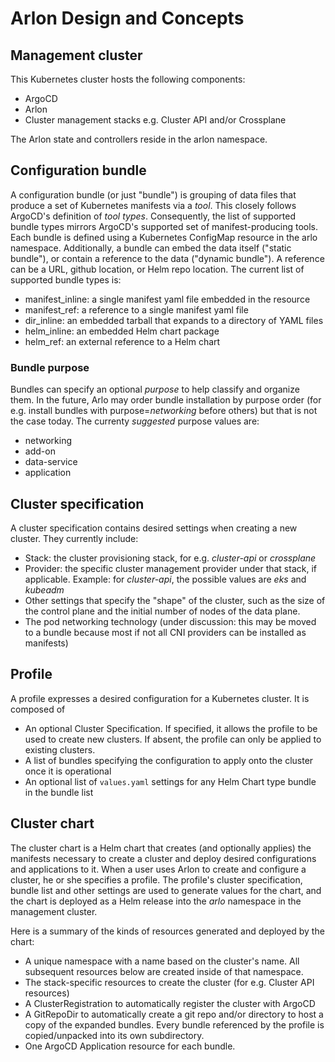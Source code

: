 # Arlon Design and Concepts

## Management cluster

This Kubernetes cluster hosts the following components:
- ArgoCD
- Arlon
- Cluster management stacks e.g. Cluster API and/or Crossplane

The Arlon state and controllers reside in the arlon namespace.

## Configuration bundle

A configuration bundle (or just "bundle") is grouping of data files that
produce a set of Kubernetes manifests via a *tool*. This closely follows ArgoCD's
definition of *tool types*. Consequently, the list of supported bundle
types mirrors ArgoCD's supported set of manifest-producing tools.
Each bundle is defined using a Kubernetes ConfigMap resource in the arlo namespace.
Additionally, a bundle can embed the data itself ("static bundle"), or contain a reference
to the data ("dynamic bundle"). A reference can be a URL, github location, or Helm repo location.
The current list of supported bundle types is:

* manifest_inline: a single manifest yaml file embedded in the resource
* manifest_ref: a reference to a single manifest yaml file
* dir_inline: an embedded tarball that expands to a directory of YAML files
* helm_inline: an embedded Helm chart package
* helm_ref: an external reference to a Helm chart

### Bundle purpose

Bundles can specify an optional *purpose* to help classify and organize them.
In the future, Arlo may order bundle installation by purpose order (for e.g.
install bundles with purpose=*networking* before others) but that is not the
case today. The currenty *suggested* purpose values are:
- networking
- add-on
- data-service
- application


## Cluster specification

A cluster specification contains desired settings when creating a new cluster.
They currently include:
- Stack: the cluster provisioning stack, for e.g. *cluster-api* or *crossplane*
- Provider: the specific cluster management provider under that stack,
  if applicable. Example:
  for *cluster-api*, the possible values are *eks* and *kubeadm*
- Other settings that specify the "shape" of the cluster, such as the size of
  the control plane and the initial number of nodes of the data plane.
- The pod networking technology (under discussion: this may be moved to a
  bundle because most if not all CNI providers can be installed as manifests)  

## Profile

A profile expresses a desired configuration for a Kubernetes cluster.
It is composed of
- An optional Cluster Specification. If specified, it allows the profile
  to be used to create new clusters.
  If absent, the profile can only be applied to existing clusters.
- A list of bundles specifying the configuration to apply onto the cluster
  once it is operational
- An optional list of `values.yaml` settings for any Helm Chart type bundle
  in the bundle list

## Cluster chart

The cluster chart is a Helm chart that creates (and optionally applies) the
manifests necessary to create a cluster and deploy desired configurations
and applications to it. When a user uses Arlon to create and configure a cluster,
he or she specifies a profile. The profile's cluster specification, bundle
list and other settings are used to generate values for the chart, and the
chart is deployed as a Helm release into the *arlo* namespace in the
management cluster.

Here is a summary of the kinds of resources generated and deployed by the chart:
- A unique namespace with a name based on the cluster's name. All subsequent
  resources below are created inside of that namespace.
- The stack-specific resources to create the cluster (for e.g. Cluster API resources)
- A ClusterRegistration to automatically register the cluster with ArgoCD
- A GitRepoDir to automatically create a git repo and/or directory to host a copy
  of the expanded bundles. Every bundle referenced by the profile is
  copied/unpacked into its own subdirectory.
- One ArgoCD Application resource for each bundle.
